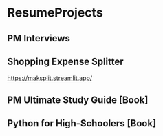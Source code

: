# ResumeProjects

## PM Interviews

## Shopping Expense Splitter
https://maksplit.streamlit.app/

## PM Ultimate Study Guide [Book]

## Python for High-Schoolers [Book]
